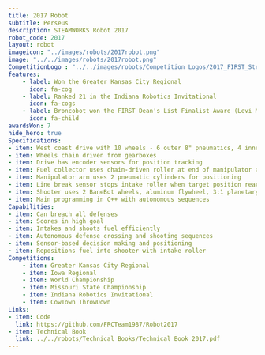 ```yaml
---
title: 2017 Robot
subtitle: Perseus
description: STEAMWORKS Robot 2017
robot_code: 2017
layout: robot
imageicon: "../images/robots/2017robot.png"
image: "../../images/robots/2017robot.png"
CompetitionLogo : "../../images/robots/Competition Logos/2017_FIRST_Steamworks.svg"
features:
    - label: Won the Greater Kansas City Regional
      icon: fa-cog 
    - label: Ranked 21 in the Indiana Robotics Invitational
      icon: fa-cogs 
    - label: Broncobot won the FIRST Dean's List Finalist Award (Levi Madden)
      icon: fa-child 
awardsWon: 7
hide_hero: true
Specifications:
- item: West coast drive with 10 wheels - 6 outer 8" pneumatics, 4 inner 5" BaneBots
- item: Wheels chain driven from gearboxes
- item: Drive has encoder sensors for position tracking
- item: Fuel collector uses chain-driven roller at end of manipulator arm
- item: Manipulator arm uses 2 pneumatic cylinders for positioning
- item: Line break sensor stops intake roller when target position reached
- item: Shooter uses 2 BaneBot wheels, aluminum flywheel, 3:1 planetary 775 Pro
- item: Main programming in C++ with autonomous sequences
Capabilities:
- item: Can breach all defenses
- item: Scores in high goal
- item: Intakes and shoots fuel efficiently
- item: Autonomous defense crossing and shooting sequences
- item: Sensor-based decision making and positioning
- item: Repositions fuel into shooter with intake roller
Competitions:
    - item: Greater Kansas City Regional
    - item: Iowa Regional
    - item: World Championship
    - item: Missouri State Championship
    - item: Indiana Robotics Invitational
    - item: CowTown ThrowDown
Links:
- item: Code
  link: https://github.com/FRCTeam1987/Robot2017
- item: Technical Book
  link: ../../robots/Technical Books/Technical Book 2017.pdf
---
```

